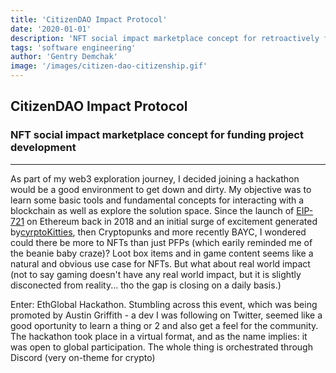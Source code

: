 ```yaml
---
title: 'CitizenDAO Impact Protocol'
date: '2020-01-01'
description: 'NFT social impact marketplace concept for retroactively funding project development'
tags: 'software engineering'
author: 'Gentry Demchak'
image: '/images/citizen-dao-citizenship.gif'
---
```


## CitizenDAO Impact Protocol

### NFT social impact marketplace concept for funding project development
---
As part of my web3 exploration journey, I decided joining a hackathon would be a good environment to get down and dirty. My objective was to learn some basic tools and fundamental concepts for interacting with a blockchain as well as explore the solution space. Since the launch of [EIP-721](https://eips.ethereum.org/EIPS/eip-721) on Ethereum back in 2018 and an initial surge of excitement generated by[cyrptoKitties](https://www.cryptokitties.co/), then Cryptopunks and more recently BAYC, I wondered could there be more to NFTs than just PFPs (which earily reminded me of the beanie baby craze)? Loot box items and in game content seems like a natural and obvious use case for NFTs. But what about real world impact (not to say gaming doesn't have any real world impact, but it is slightly disconected from reality... tho the gap is closing on a daily basis.)

Enter: EthGlobal Hackathon. Stumbling across this event, which was being promoted by Austin Griffith - a dev I was following on Twitter, seemed like a good oportunity to learn a thing or 2 and also get a feel for the community. The hackathon took place in a virtual format, and as the name implies: it was open to global participation. The whole thing is orchestrated through Discord (very on-theme for crypto)
